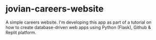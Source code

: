 # jovian-careers-website
A simple careers website. I'm developing this app as part of a tutorial on how to create database-driven web apps using Python (Flask), Github &amp; Replit platform.
